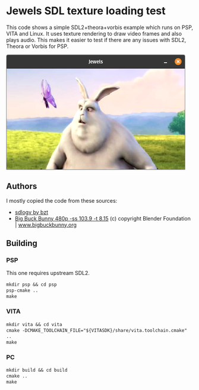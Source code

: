 # Jewels SDL texture loading test

This code shows a simple SDL2+theora+vorbis example which runs on PSP, VITA and Linux. It uses texture rendering to draw video frames and also plays audio. This makes it easier to test if there are any issues with SDL2, Theora or Vorbis for PSP.

![screenshot](screenshot.png?raw=true)

## Authors

I mostly copied the code from these sources:

- [sdlogv by bzt](https://gitlab.com/bztsrc/sdlogv/)
- [Big Buck Bunny 480p -ss 103.9 -t 8.15](https://download.blender.org/peach/bigbuckbunny_movies/) (c) copyright Blender Foundation | www.bigbuckbunny.org

## Building

### PSP

This one requires upstream SDL2.

```
mkdir psp && cd psp
psp-cmake ..
make
```

### VITA

```
mkdir vita && cd vita
cmake -DCMAKE_TOOLCHAIN_FILE="${VITASDK}/share/vita.toolchain.cmake" ..
make
```

### PC

```
mkdir build && cd build
cmake ..
make
```
